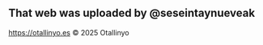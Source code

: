 That web was uploaded by @seseintaynueveak
------------------------------------------
https://otallinyo.es
© 2025 Otallinyo 
